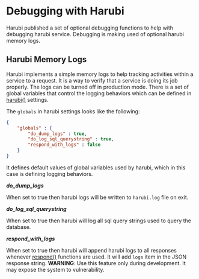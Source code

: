Debugging with Harubi
=====================

Harubi published a set of optional debugging functions to help with debugging harubi service. Debugging is making used of optional harubi memory logs.

## Harubi Memory Logs

Harubi implements a simple memory logs to help tracking activities within a service to a request. It is a way to verify that a service is doing its job properly. The logs can be turned off in production mode. There is a set of global variables that control the logging behaviors which can be defined in [harubi()](harubi.md) settings.

The `globals` in harubi settings looks like the following:
```json
{
	"globals" : {
		"do_dump_logs" : true,
		"do_log_sql_querystring" : true,
		"respond_with_logs" : false
	}
}
```
It defines default values of global variables used by harubi, which in this case is defining logging behaviors.

***do_dump_logs***

When set to true then harubi logs will be written to `harubi.log` file on exit.

***do_log_sql_querystring***

When set to true then harubi will log all sql query strings used to query the database.

***respond_with_logs***

When set to true then harubi will append harubi logs to all responses whenever [respond()](respond.md) functions are used. It will add `logs` item in the JSON response string. **WARNING**: Use this feature only during development. It may expose the system to vulnerability.

